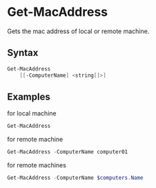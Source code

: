 # Get-MacAddress

Gets the mac address of local or remote machine.

## Syntax
```powershell
Get-MacAddress
    [[-ComputerName] <string[]>]
```

## Examples

for local machine
```powershell
Get-MacAddress
```

for remote machine
```powershell
Get-MacAddress -ComputerName computer01
```

for remote machines
```powershell
Get-MacAddress -ComputerName $computers.Name
```